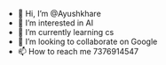 - 👋 Hi, I’m @Ayushkhare
- 👀 I’m interested in AI
- 🌱 I’m currently learning cs
- 💞️ I’m looking to collaborate on Google
- 📫 How to reach me 7376914547

<!---
Ayushkhar/Ayushkhar is a ✨ special ✨ repository because its `README.md` (this file) appears on your GitHub profile.
You can click the Preview link to take a look at your changes.
--->
